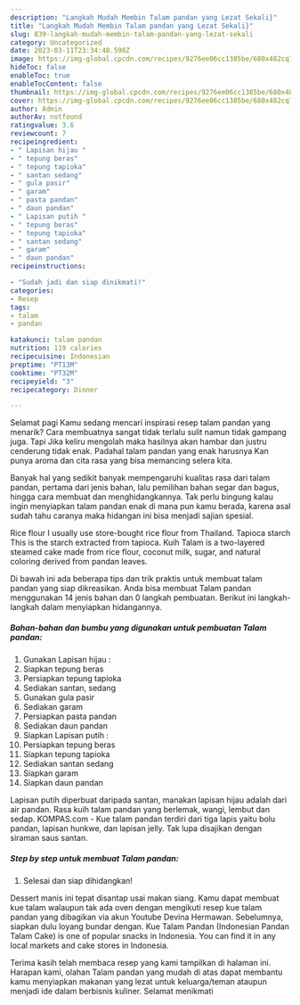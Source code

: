```yaml
---
description: "Langkah Mudah Membin Talam pandan yang Lezat Sekali}"
title: "Langkah Mudah Membin Talam pandan yang Lezat Sekali}"
slug: 839-langkah-mudah-membin-talam-pandan-yang-lezat-sekali
category: Uncategorized
date: 2023-03-11T23:34:48.598Z
image: https://img-global.cpcdn.com/recipes/9276ee06cc1385be/680x482cq70/talam-pandan-foto-resep-utama.jpg
hideToc: false
enableToc: true
enableTocContent: false
thumbnail: https://img-global.cpcdn.com/recipes/9276ee06cc1385be/680x482cq70/talam-pandan-foto-resep-utama.jpg
cover: https://img-global.cpcdn.com/recipes/9276ee06cc1385be/680x482cq70/talam-pandan-foto-resep-utama.jpg
author: Admin
authorAv: notfound
ratingvalue: 3.6
reviewcount: 7
recipeingredient:
- " Lapisan hijau "
- " tepung beras"
- " tepung tapioka"
- " santan sedang"
- " gula pasir"
- " garam"
- " pasta pandan"
- " daun pandan"
- " Lapisan putih "
- " tepung beras"
- " tepung tapioka"
- " santan sedang"
- " garam"
- " daun pandan"
recipeinstructions:

- "Sudah jadi dan siap dinikmati!"
categories:
- Resep
tags:
- talam
- pandan

katakunci: talam pandan 
nutrition: 119 calories
recipecuisine: Indonesian
preptime: "PT13M"
cooktime: "PT32M"
recipeyield: "3"
recipecategory: Dinner

---
```



Selamat pagi Kamu sedang mencari inspirasi resep talam pandan yang menarik? Cara membuatnya sangat tidak terlalu sulit namun tidak gampang juga. Tapi Jika keliru mengolah maka hasilnya akan hambar dan justru cenderung tidak enak. Padahal talam pandan yang enak harusnya Kan punya aroma dan cita rasa yang bisa memancing selera kita.


Banyak hal yang sedikit banyak mempengaruhi kualitas rasa dari talam pandan, pertama dari jenis bahan, lalu pemilihan bahan segar dan bagus, hingga cara membuat dan menghidangkannya. Tak perlu bingung kalau ingin menyiapkan talam pandan enak di mana pun kamu berada, karena asal sudah tahu caranya maka hidangan ini bisa menjadi sajian spesial.

Rice flour I usually use store-bought rice flour from Thailand. Tapioca starch This is the starch extracted from tapioca. Kuih Talam is a two-layered steamed cake made from rice flour, coconut milk, sugar, and natural coloring derived from pandan leaves.


Di bawah ini ada beberapa tips dan trik praktis untuk membuat talam pandan yang siap dikreasikan. Anda bisa membuat Talam pandan menggunakan 14 jenis bahan dan 0 langkah pembuatan. Berikut ini langkah-langkah dalam menyiapkan hidangannya.

<!--inarticleads1-->

##### Bahan-bahan dan bumbu yang digunakan untuk pembuatan Talam pandan:

1. Gunakan  Lapisan hijau :
1. Siapkan  tepung beras
1. Persiapkan  tepung tapioka
1. Sediakan  santan, sedang
1. Gunakan  gula pasir
1. Sediakan  garam
1. Persiapkan  pasta pandan
1. Sediakan  daun pandan
1. Siapkan  Lapisan putih :
1. Persiapkan  tepung beras
1. Siapkan  tepung tapioka
1. Sediakan  santan sedang
1. Siapkan  garam
1. Siapkan  daun pandan


Lapisan putih diperbuat daripada santan, manakan lapisan hijau adalah dari air pandan. Rasa kuih talam pandan yang berlemak, wangi, lembut dan sedap. KOMPAS.com - Kue talam pandan terdiri dari tiga lapis yaitu bolu pandan, lapisan hunkwe, dan lapisan jelly. Tak lupa disajikan dengan siraman saus santan. 

<!--inarticleads2-->

##### Step by step untuk membuat Talam pandan:


1. Selesai dan siap dihidangkan!

Dessert manis ini tepat disantap usai makan siang. Kamu dapat membuat kue talam walaupun tak ada oven dengan mengikuti resep kue talam pandan yang dibagikan via akun Youtube Devina Hermawan. Sebelumnya, siapkan dulu loyang bundar dengan. Kue Talam Pandan (Indonesian Pandan Talam Cake) is one of popular snacks in Indonesia. You can find it in any local markets and cake stores in Indonesia. 

Terima kasih telah membaca resep yang kami tampilkan di halaman ini. Harapan kami, olahan Talam pandan yang mudah di atas dapat membantu kamu menyiapkan makanan yang lezat untuk keluarga/teman ataupun menjadi ide dalam berbisnis kuliner. Selamat menikmati
